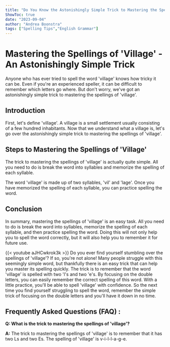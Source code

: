 ```yaml
---
title: "Do You Know the Astonishingly Simple Trick to Mastering the Spellings of 'Village'?"
ShowToc: true 
date: "2023-09-04"
author: "Andrea Boonstra" 
tags: ["Spelling Tips","English Grammar"]
---
```

# Mastering the Spellings of 'Village' - An Astonishingly Simple Trick

Anyone who has ever tried to spell the word 'village' knows how tricky it can be. Even if you're an experienced speller, it can be difficult to remember which letters go where. But don't worry, we've got an astonishingly simple trick to mastering the spellings of 'village'.

## Introduction

First, let's define 'village'. A village is a small settlement usually consisting of a few hundred inhabitants. Now that we understand what a village is, let's go over the astonishingly simple trick to mastering the spellings of 'village'.

## Steps to Mastering the Spellings of 'Village'

The trick to mastering the spellings of 'village' is actually quite simple. All you need to do is break the word into syllables and memorize the spelling of each syllable.

The word 'village' is made up of two syllables, 'vil' and 'lage'. Once you have memorized the spelling of each syllable, you can practice spelling the word.

## Conclusion

In summary, mastering the spellings of 'village' is an easy task. All you need to do is break the word into syllables, memorize the spelling of each syllable, and then practice spelling the word. Doing this will not only help you to spell the word correctly, but it will also help you to remember it for future use.

{{< youtube aJHCwkrok3k >}} 
Do you ever find yourself stumbling over the spellings of 'village'? If so, you're not alone! Many people struggle with this seemingly simple word, but thankfully there is an easy trick that can help you master its spelling quickly. The trick is to remember that the word 'village' is spelled with two 'l's and two 'e's. By focusing on the double letters, you can easily remember the correct spelling of this word. With a little practice, you'll be able to spell 'village' with confidence. So the next time you find yourself struggling to spell the word, remember the simple trick of focusing on the double letters and you'll have it down in no time.

## Frequently Asked Questions (FAQ) :
**Q: What is the trick to mastering the spellings of 'village'?**

**A:** The trick to mastering the spellings of 'village' is to remember that it has two Ls and two Es. The spelling of 'village' is v-i-l-l-a-g-e.





